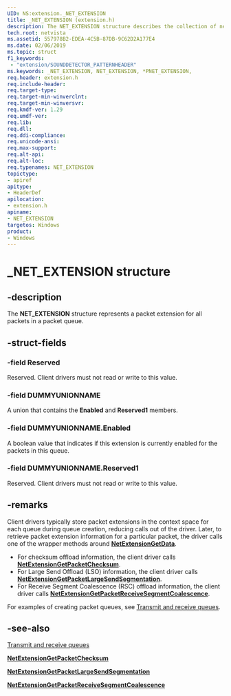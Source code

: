 ```yaml
---
UID: NS:extension._NET_EXTENSION
title: _NET_EXTENSION (extension.h)
description: The NET_EXTENSION structure describes the collection of net rings that belong to a packet queue.
tech.root: netvista
ms.assetid: 557978B2-EDEA-4C5B-87DB-9C62D2A177E4
ms.date: 02/06/2019
ms.topic: struct
f1_keywords:
 - "extension/SOUNDDETECTOR_PATTERNHEADER"
ms.keywords: _NET_EXTENSION, NET_EXTENSION, *PNET_EXTENSION, 
req.header: extension.h
req.include-header:
req.target-type:
req.target-min-winverclnt:
req.target-min-winversvr:
req.kmdf-ver: 1.29
req.umdf-ver:
req.lib:
req.dll:
req.ddi-compliance:
req.unicode-ansi:
req.max-support:
req.alt-api:
req.alt-loc:
req.typenames: NET_EXTENSION
topictype: 
- apiref
apitype: 
- HeaderDef
apilocation: 
- extension.h
apiname: 
- NET_EXTENSION
targetos: Windows
product:
- Windows
---
```


# _NET_EXTENSION structure

## -description



The **NET_EXTENSION** structure represents a packet extension for all packets in a packet queue.

## -struct-fields

### -field Reserved

Reserved. Client drivers must not read or write to this value.

### -field DUMMYUNIONNAME

A union that contains the **Enabled** and **Reserved1** members.

### -field DUMMYUNIONNAME.Enabled

A boolean value that indicates if this extension is currently enabled for the packets in this queue.

### -field DUMMYUNIONNAME.Reserved1

Reserved. Client drivers must not read or write to this value.

## -remarks

Client drivers typically store packet extensions in the context space for each queue during queue creation, reducing calls out of the driver. Later, to retrieve packet extension information for a particular packet, the driver calls one of the wrapper methods around [**NetExtensionGetData**](../extension/nf-extension-netextensiongetdata.md). 

- For checksum offload information, the client driver calls [**NetExtensionGetPacketChecksum**](../checksum/nf-checksum-netextensiongetpacketchecksum.md).
- For Large Send Offload (LSO) information, the client driver calls [**NetExtensionGetPacketLargeSendSegmentation**](../lso/nf-lso-netextensiongetpacketlargesendsegmentation.md).
- For Receive Segment Coalescence (RSC) offload information, the client driver calls [**NetExtensionGetPacketReceiveSegmentCoalescence**](../rsc/nf-rsc-netextensiongetpacketreceivesegmentcoalescence.md).

For examples of creating packet queues, see [Transmit and receive queues](https://docs.microsoft.com/windows-hardware/drivers/netcx/transmit-and-receive-queues).

## -see-also

[Transmit and receive queues](https://docs.microsoft.com/windows-hardware/drivers/netcx/transmit-and-receive-queues)

[**NetExtensionGetPacketChecksum**](../checksum/nf-checksum-netextensiongetpacketchecksum.md)

[**NetExtensionGetPacketLargeSendSegmentation**](../lso/nf-lso-netextensiongetpacketlargesendsegmentation.md)

[**NetExtensionGetPacketReceiveSegmentCoalescence**](../rsc/nf-rsc-netextensiongetpacketreceivesegmentcoalescence.md)
